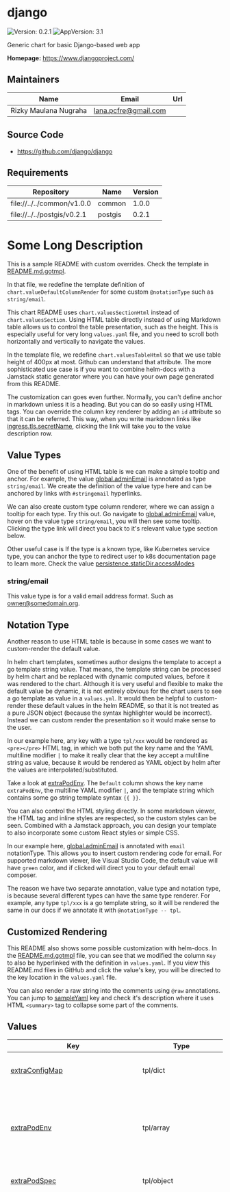 # django

![Version: 0.2.1](https://img.shields.io/badge/Version-0.2.1-informational?style=flat-square) ![AppVersion: 3.1](https://img.shields.io/badge/AppVersion-3.1-informational?style=flat-square)

Generic chart for basic Django-based web app

**Homepage:** <https://www.djangoproject.com/>

## Maintainers

| Name | Email | Url |
| ---- | ------ | --- |
| Rizky Maulana Nugraha | <lana.pcfre@gmail.com> |  |

## Source Code

* <https://github.com/django/django>

## Requirements

| Repository | Name | Version |
|------------|------|---------|
| file://../../common/v1.0.0 | common | 1.0.0 |
| file://../../postgis/v0.2.1 | postgis | 0.2.1 |

# Some Long Description

This is a sample README with custom overrides.
Check the template in [README.md.gotmpl](README.md.gotmpl).

In that file, we redefine the template definition of `chart.valueDefaultColumnRender`
for some custom `@notationType` such as `string/email`.

This chart README uses `chart.valuesSectionHtml` instead of `chart.valuesSection`.
Using HTML table directly instead of using Markdown table allows us to control the table
presentation, such as the height. This is especially useful for very long `values.yaml` file,
and you need to scroll both horizontally and vertically to navigate the values.

In the template file, we redefine `chart.valuesTableHtml` so that we use table height of
400px at most. Github can understand that attribute. The more sophisticated use case is if you
want to combine helm-docs with a Jamstack static generator where you can have your own page generated
from this README.

The customization can goes even further. Normally, you can't define anchor in markdown unless it is a heading. But you can do so easily using HTML tags.
You can override the column key renderer by adding an `id` attribute so that it can be referred.
This way, when you write markdown links like [ingress.tls.secretName](#ingress--tls--secretName), clicking the link
will take you to the value description row.

## Value Types

One of the benefit of using HTML table is we can make a simple tooltip and anchor.
For example, the value [global.adminEmail](#global--adminEmail) is annotated as type `string/email`. We create
the definition of the value type here and can be anchored by links with `#stringemail` hyperlinks.

We can also create custom type column renderer, where we can assign a tooltip for each type.
Try this out. Go navigate to [global.adminEmail](#global--adminEmail) value, hover on the value type `string/email`, you will then see
some tooltip. Clicking the type link will direct you back to it's relevant value type section below.

Other useful case is If the type is a known type, like
Kubernetes service type, you can anchor the type to redirect user to k8s documentation page to learn more.
Check the value [persistence.staticDir.accessModes](#persistence--staticDir--accessModes)

### string/email

This value type is for a valid email address format. Such as owner@somedomain.org.

## Notation Type

Another reason to use HTML table is because in some cases we want to custom-render the default value.

In helm chart templates, sometimes author designs the template to accept a go template string value.
That means, the template string can be processed by helm chart and be replaced with dynamic computed values, before it was
rendered to the chart. Although it is very useful and flexible to make the default value be dynamic,
it is not entirely obvious for the chart users to see a go template as value in a `values.yml`.
It would then be helpful to custom-render these default values in the helm README, so that it is not
treated as a pure JSON object (because the syntax highlighter would be incorrect).
Instead we can custom render the presentation so it would make sense to the user.

In our example here, any key with a type `tpl/xxx` would be rendered as `<pre></pre>`
HTML tag, in which we both put the key name and the YAML multiline modifier `|` to make
it really clear that the key accept a multiline string as value, because it would be rendered as
YAML object by helm after the values are interpolated/substituted.

Take a look at [extraPodEnv](#extraPodEnv). The `Default` column shows the key name `extraPodEnv`, the multiline YAML
modifier `|`, and the template string which contains some go string template syntax `{{ }}`.

You can also control the HTML styling directly. In some markdown viewer, the HTML tag and inline styles
are respected, so the custom styles can be seen. Combined with a Jamstack approach, you can
design your template to also incorporate some custom React styles or simple CSS.

In our example here, [global.adminEmail](#global--adminEmail) is annotated with `email` notationType.
This allows you to insert custom rendering code for email. For supported markdown viewer, like Visual Studio Code,
the default value will have `green` color, and if clicked will direct you to your default email composer.

The reason we have two separate annotation, value type and notation type, is because several different types
can have the same type renderer. For example, any type `tpl/xxx` is a go template string, so it will be rendered the same
in our docs if we annotate it with `@notationType -- tpl`.

## Customized Rendering

This README also shows some possible customization with helm-docs. In the [README.md.gotmpl](README.md.gotmpl)
file, you can see that we modified the column `Key` to also be hyperlinked with the definition in `values.yaml`.
If you view this README.md files in GitHub and click the value's key, you will be directed to the
key location in the `values.yaml` file.

You can also render a raw string into the comments using `@raw` annotations.
You can jump to [sampleYaml](#sampleYaml) key and check it's description where it
uses HTML `<summary>` tag to collapse some part of the comments.

## Values

<table height="400px" >
	<thead>
		<th>Key</th>
		<th>Type</th>
		<th>Default</th>
		<th>Description</th>
	</thead>
	<tbody>
		<tr>
			<td id="extraConfigMap"><a href="./values.yaml#L111">extraConfigMap</a></td>
			<td>
tpl/dict
</td>
			<td>
				<div style="max-width: 300px;">
<pre lang="tpl">
extraConfigMap: |
 
</pre>
</div>
			</td>
			<td>Define this for extra config map to be included in django-shared-config</td>
		</tr>
		<tr>
			<td id="extraPodEnv"><a href="./values.yaml#L88">extraPodEnv</a></td>
			<td>
tpl/array
</td>
			<td>
				<div style="max-width: 300px;">
<pre lang="tpl">
extraPodEnv: |
  - name: DJANGO_SETTINGS_MODULE
    value: "django.settings"
  - name: DEBUG
    value: {{ .Values.global.debug | quote }}
  - name: ROOT_URLCONF
    value: {{ .Values.global.rootURLConf | quote }}
  - name: MAIN_APP_NAME
    value: {{ .Values.global.mainAppName | quote }}
 
</pre>
</div>
			</td>
			<td>Define this for extra Django environment variables</td>
		</tr>
		<tr>
			<td id="extraPodSpec"><a href="./values.yaml#L100">extraPodSpec</a></td>
			<td>
tpl/object
</td>
			<td>
				<div style="max-width: 300px;">
<pre lang="tpl">
extraPodSpec: |
 
</pre>
</div>
			</td>
			<td>This will be evaluated as pod spec</td>
		</tr>
		<tr>
			<td id="extraSecret"><a href="./values.yaml#L106">extraSecret</a></td>
			<td>
tpl/dict
</td>
			<td>
				<div style="max-width: 300px;">
<pre lang="tpl">
extraSecret: |
 
</pre>
</div>
			</td>
			<td>Define this for extra secrets to be included in django-shared-secret secret</td>
		</tr>
		<tr>
			<td id="extraVolume"><a href="./values.yaml#L125">extraVolume</a></td>
			<td>
tpl/array
</td>
			<td>
				<div style="max-width: 300px;">
<pre lang="tpl">
extraVolume: |
 
</pre>
</div>
			</td>
			<td>Define this for extra volume (in pair with extraVolumeMounts)</td>
		</tr>
		<tr>
			<td id="extraVolumeMounts"><a href="./values.yaml#L116">extraVolumeMounts</a></td>
			<td>
tpl/array
</td>
			<td>
				<div style="max-width: 300px;">
<pre lang="tpl">
extraVolumeMounts: |
 
</pre>
</div>
			</td>
			<td>Define this for extra volume mounts in the pod</td>
		</tr>
		<tr>
			<td id="global"><a href="./values.yaml#L14">global</a></td>
			<td>
object
</td>
			<td>
				<div style="max-width: 300px;">
<pre lang="json">
{
  "adminEmail": "admin@localhost",
  "adminPassword": {
    "value": null,
    "valueFrom": {
      "secretKeyRef": {
        "key": "admin-password",
        "name": null
      }
    }
  },
  "adminUser": "admin",
  "databaseHost": "postgis",
  "databaseName": "django",
  "databasePassword": {
    "value": null,
    "valueFrom": {
      "secretKeyRef": {
        "key": "database-password",
        "name": null
      }
    }
  },
  "databasePort": 5432,
  "databaseUsername": "django_db_user",
  "debug": "False",
  "djangoArgs": "[\"uwsgi\",\"--chdir=${REPO_ROOT}\",\"--module=${MAIN_APP_NAME}.wsgi\",\"--socket=:8000\",\"--http=0.0.0.0:8080\",\"--processes=5\",\"--buffer-size=8192\"]\n",
  "djangoCommand": "[\"/opt/django/scripts/docker-entrypoint.sh\"]\n",
  "djangoSecretKey": {
    "value": null,
    "valueFrom": {
      "secretKeyRef": {
        "key": "django-secret",
        "name": null
      }
    }
  },
  "djangoSettingsModule": "django.settings",
  "existingSecret": "",
  "mainAppName": "django",
  "mediaRoot": "/opt/django/media",
  "nameOverride": "django",
  "rootURLConf": "django.urls",
  "sharedSecretName": "django-shared-secret",
  "siteName": "django",
  "staticRoot": "/opt/django/static"
}
</pre>
</div>
			</td>
			<td>This key name is used for service interconnection between subcharts and parent charts.</td>
		</tr>
		<tr>
			<td id="global--adminEmail"><a href="./values.yaml#L43">global.adminEmail</a></td>
			<td>
<a href="#stringemail" title="
This value type is for a valid email address format. Such as owner@somedomain.org.">string/email</a>
</td>
			<td>
				<div style="max-width: 300px;">
<a href="mailto:admin@localhost" style="color: green;">"admin@localhost"</a>
</div>
			</td>
			<td>Default admin email sender</td>
		</tr>
		<tr>
			<td id="global--adminPassword--value"><a href="./values.yaml#L36">global.adminPassword.value</a></td>
			<td>
string
</td>
			<td>
				<div style="max-width: 300px;">
<pre lang="json">
null
</pre>
</div>
			</td>
			<td>Specify this password value. If not, it will be autogenerated everytime chart upgraded</td>
		</tr>
		<tr>
			<td id="global--adminUser"><a href="./values.yaml#L33">global.adminUser</a></td>
			<td>
string
</td>
			<td>
				<div style="max-width: 300px;">
<pre lang="json">
"admin"
</pre>
</div>
			</td>
			<td>Default super user admin username</td>
		</tr>
		<tr>
			<td id="global--databaseHost"><a href="./values.yaml#L63">global.databaseHost</a></td>
			<td>
string
</td>
			<td>
				<div style="max-width: 300px;">
<pre lang="json">
"postgis"
</pre>
</div>
			</td>
			<td>Django database host location. By default this chart can generate standard postgres chart. So you can leave it as default. If you use external backend,  you must provide the value</td>
		</tr>
		<tr>
			<td id="global--databaseName"><a href="./values.yaml#L61">global.databaseName</a></td>
			<td>
string
</td>
			<td>
				<div style="max-width: 300px;">
<pre lang="json">
"django"
</pre>
</div>
			</td>
			<td>Django database name</td>
		</tr>
		<tr>
			<td id="global--databasePassword--value"><a href="./values.yaml#L55">global.databasePassword.value</a></td>
			<td>
string
</td>
			<td>
				<div style="max-width: 300px;">
<pre lang="json">
null
</pre>
</div>
			</td>
			<td>Specify this password value. If not, it will be autogenerated everytime chart upgraded. If you use external backend, you must provide the value</td>
		</tr>
		<tr>
			<td id="global--databasePort"><a href="./values.yaml#L65">global.databasePort</a></td>
			<td>
int
</td>
			<td>
				<div style="max-width: 300px;">
<pre lang="json">
5432
</pre>
</div>
			</td>
			<td>Django database port. By default this chart can generate standard postgres chart. So you can leave it as default. If you use external backend,  you must provide the value</td>
		</tr>
		<tr>
			<td id="global--databaseUsername"><a href="./values.yaml#L52">global.databaseUsername</a></td>
			<td>
string
</td>
			<td>
				<div style="max-width: 300px;">
<pre lang="json">
"django_db_user"
</pre>
</div>
			</td>
			<td>Database username backend to connect to. If you use external backend, provide the value</td>
		</tr>
		<tr>
			<td id="global--debug"><a href="./values.yaml#L67">global.debug</a></td>
			<td>
string
</td>
			<td>
				<div style="max-width: 300px;">
<pre lang="json">
"False"
</pre>
</div>
			</td>
			<td>Python boolean literal, this will correspond to `DEBUG` environment variable inside the Django container. Useful as a debug switch.</td>
		</tr>
		<tr>
			<td id="global--djangoArgs"><a href="./values.yaml#L30">global.djangoArgs</a></td>
			<td>
tpl/array
</td>
			<td>
				<div style="max-width: 300px;">
<pre lang="tpl">
global.djangoArgs: |
  ["uwsgi","--chdir=${REPO_ROOT}","--module=${MAIN_APP_NAME}.wsgi","--socket=:8000","--http=0.0.0.0:8080","--processes=5","--buffer-size=8192"]
 
</pre>
</div>
			</td>
			<td>The django command args to be passed to entrypoint command</td>
		</tr>
		<tr>
			<td id="global--djangoCommand"><a href="./values.yaml#L26">global.djangoCommand</a></td>
			<td>
tpl/array
</td>
			<td>
				<div style="max-width: 300px;">
<pre lang="tpl">
global.djangoCommand: |
  ["/opt/django/scripts/docker-entrypoint.sh"]
 
</pre>
</div>
			</td>
			<td>The django entrypoint command to execute</td>
		</tr>
		<tr>
			<td id="global--djangoSecretKey--value"><a href="./values.yaml#L46">global.djangoSecretKey.value</a></td>
			<td>
string
</td>
			<td>
				<div style="max-width: 300px;">
<pre lang="json">
null
</pre>
</div>
			</td>
			<td>Specify this Django Secret string value. If not, it will be autogenerated everytime chart upgraded</td>
		</tr>
		<tr>
			<td id="global--djangoSettingsModule"><a href="./values.yaml#L71">global.djangoSettingsModule</a></td>
			<td>
string
</td>
			<td>
				<div style="max-width: 300px;">
<pre lang="json">
"django.settings"
</pre>
</div>
			</td>
			<td>Django settings module to be used</td>
		</tr>
		<tr>
			<td id="global--existingSecret"><a href="./values.yaml#L18">global.existingSecret</a></td>
			<td>
tpl/string
</td>
			<td>
				<div style="max-width: 300px;">
<pre lang="tpl">
global.existingSecret: |
 
</pre>
</div>
			</td>
			<td>Name of existing secret</td>
		</tr>
		<tr>
			<td id="global--mainAppName"><a href="./values.yaml#L69">global.mainAppName</a></td>
			<td>
string
</td>
			<td>
				<div style="max-width: 300px;">
<pre lang="json">
"django"
</pre>
</div>
			</td>
			<td>The main app name to execute. Affects which settings, wsgi, and rootURL to use.</td>
		</tr>
		<tr>
			<td id="global--mediaRoot"><a href="./values.yaml#L77">global.mediaRoot</a></td>
			<td>
path
</td>
			<td>
				<div style="max-width: 300px;">
<pre lang="json">
"/opt/django/media"
</pre>
</div>
			</td>
			<td>Location to the media directory</td>
		</tr>
		<tr>
			<td id="global--rootURLConf"><a href="./values.yaml#L73">global.rootURLConf</a></td>
			<td>
string
</td>
			<td>
				<div style="max-width: 300px;">
<pre lang="json">
"django.urls"
</pre>
</div>
			</td>
			<td>Django root URL conf to be used</td>
		</tr>
		<tr>
			<td id="global--sharedSecretName"><a href="./values.yaml#L20">global.sharedSecretName</a></td>
			<td>
string
</td>
			<td>
				<div style="max-width: 300px;">
<pre lang="json">
"django-shared-secret"
</pre>
</div>
			</td>
			<td>Name of shared secret store that will be generated</td>
		</tr>
		<tr>
			<td id="global--siteName"><a href="./values.yaml#L23">global.siteName</a></td>
			<td>
string
</td>
			<td>
				<div style="max-width: 300px;">
<pre lang="json">
"django"
</pre>
</div>
			</td>
			<td>The site name. It will be used to construct url such as http://django/</td>
		</tr>
		<tr>
			<td id="global--staticRoot"><a href="./values.yaml#L75">global.staticRoot</a></td>
			<td>
path
</td>
			<td>
				<div style="max-width: 300px;">
<pre lang="json">
"/opt/django/static"
</pre>
</div>
			</td>
			<td>Location to the static directory</td>
		</tr>
		<tr>
			<td id="image"><a href="./values.yaml#L2">image</a></td>
			<td>
object
</td>
			<td>
				<div style="max-width: 300px;">
<pre lang="json">
{
  "pullPolicy": "IfNotPresent",
  "registry": "docker.io",
  "repository": "lucernae/django-sample",
  "tag": "3.1"
}
</pre>
</div>
			</td>
			<td>Image map</td>
		</tr>
		<tr>
			<td id="image--pullPolicy"><a href="./values.yaml#L10">image.pullPolicy</a></td>
			<td>
string
</td>
			<td>
				<div style="max-width: 300px;">
<pre lang="json">
"IfNotPresent"
</pre>
</div>
			</td>
			<td>Image pullPolicy</td>
		</tr>
		<tr>
			<td id="image--registry"><a href="./values.yaml#L4">image.registry</a></td>
			<td>
string
</td>
			<td>
				<div style="max-width: 300px;">
<pre lang="json">
"docker.io"
</pre>
</div>
			</td>
			<td>Image registry</td>
		</tr>
		<tr>
			<td id="image--repository"><a href="./values.yaml#L6">image.repository</a></td>
			<td>
string
</td>
			<td>
				<div style="max-width: 300px;">
<pre lang="json">
"lucernae/django-sample"
</pre>
</div>
			</td>
			<td>Image repository</td>
		</tr>
		<tr>
			<td id="image--tag"><a href="./values.yaml#L8">image.tag</a></td>
			<td>
string
</td>
			<td>
				<div style="max-width: 300px;">
<pre lang="json">
"3.1"
</pre>
</div>
			</td>
			<td>Image tag</td>
		</tr>
		<tr>
			<td id="ingress--annotations"><a href="./values.yaml#L155">ingress.annotations</a></td>
			<td>
dict
</td>
			<td>
				<div style="max-width: 300px;">
<pre lang="json">
{}
</pre>
</div>
			</td>
			<td>Custom Ingress annotations</td>
		</tr>
		<tr>
			<td id="ingress--enabled"><a href="./values.yaml#L150">ingress.enabled</a></td>
			<td>
bool
</td>
			<td>
				<div style="max-width: 300px;">
<pre lang="json">
false
</pre>
</div>
			</td>
			<td>Set to true to generate Ingress resource</td>
		</tr>
		<tr>
			<td id="ingress--host"><a href="./values.yaml#L153">ingress.host</a></td>
			<td>
tpl/string
</td>
			<td>
				<div style="max-width: 300px;">
<pre lang="tpl">
ingress.host: |
 
</pre>
</div>
			</td>
			<td>Set custom host name. (DNS name convention)</td>
		</tr>
		<tr>
			<td id="ingress--labels"><a href="./values.yaml#L157">ingress.labels</a></td>
			<td>
dict
</td>
			<td>
				<div style="max-width: 300px;">
<pre lang="json">
{}
</pre>
</div>
			</td>
			<td>Custom Ingress labels</td>
		</tr>
		<tr>
			<td id="ingress--tls--enabled"><a href="./values.yaml#L160">ingress.tls.enabled</a></td>
			<td>
bool
</td>
			<td>
				<div style="max-width: 300px;">
<pre lang="json">
false
</pre>
</div>
			</td>
			<td>Set to true to enable HTTPS</td>
		</tr>
		<tr>
			<td id="ingress--tls--secretName"><a href="./values.yaml#L162">ingress.tls.secretName</a></td>
			<td>
string
</td>
			<td>
				<div style="max-width: 300px;">
<pre lang="json">
"django-tls"
</pre>
</div>
			</td>
			<td>You must provide a secret name where the TLS cert is stored</td>
		</tr>
		<tr>
			<td id="labels"><a href="./values.yaml#L81">labels</a></td>
			<td>
map
</td>
			<td>
				<div style="max-width: 300px;">
<pre lang="yaml">
user/workload: "true"
client-name: "my-boss"
project-name: "awesome-project"

</pre>
</div>
			</td>
			<td>The deployment label</td>
		</tr>
		<tr>
			<td id="persistence--mediaDir--accessModes[0]"><a href="./values.yaml#L199">persistence.mediaDir.accessModes[0]</a></td>
			<td>
string
</td>
			<td>
				<div style="max-width: 300px;">
<pre lang="json">
"ReadWriteOnce"
</pre>
</div>
			</td>
			<td></td>
		</tr>
		<tr>
			<td id="persistence--mediaDir--annotations"><a href="./values.yaml#L200">persistence.mediaDir.annotations</a></td>
			<td>
object
</td>
			<td>
				<div style="max-width: 300px;">
<pre lang="json">
{}
</pre>
</div>
			</td>
			<td></td>
		</tr>
		<tr>
			<td id="persistence--mediaDir--enabled"><a href="./values.yaml#L193">persistence.mediaDir.enabled</a></td>
			<td>
bool
</td>
			<td>
				<div style="max-width: 300px;">
<pre lang="json">
true
</pre>
</div>
			</td>
			<td>Allow persistence</td>
		</tr>
		<tr>
			<td id="persistence--mediaDir--existingClaim"><a href="./values.yaml#L194">persistence.mediaDir.existingClaim</a></td>
			<td>
bool
</td>
			<td>
				<div style="max-width: 300px;">
<pre lang="json">
false
</pre>
</div>
			</td>
			<td></td>
		</tr>
		<tr>
			<td id="persistence--mediaDir--mountPath"><a href="./values.yaml#L195">persistence.mediaDir.mountPath</a></td>
			<td>
string
</td>
			<td>
				<div style="max-width: 300px;">
<pre lang="json">
"/opt/django/media"
</pre>
</div>
			</td>
			<td></td>
		</tr>
		<tr>
			<td id="persistence--mediaDir--size"><a href="./values.yaml#L197">persistence.mediaDir.size</a></td>
			<td>
string
</td>
			<td>
				<div style="max-width: 300px;">
<pre lang="json">
"8Gi"
</pre>
</div>
			</td>
			<td></td>
		</tr>
		<tr>
			<td id="persistence--mediaDir--subPath"><a href="./values.yaml#L196">persistence.mediaDir.subPath</a></td>
			<td>
string
</td>
			<td>
				<div style="max-width: 300px;">
<pre lang="json">
"media"
</pre>
</div>
			</td>
			<td></td>
		</tr>
		<tr>
			<td id="persistence--staticDir--accessModes"><a href="./values.yaml#L188">persistence.staticDir.accessModes</a></td>
			<td>
<a target="_blank"
   href="https://kubernetes.io/docs/concepts/storage/persistent-volumes/#access-modes"
   >k8s/storage/persistent-volume/access-modes</a>
</td>
			<td>
				<div style="max-width: 300px;">
<pre lang="yaml">
- ReadWriteOnce

</pre>
</div>
			</td>
			<td>Static Dir access modes</td>
		</tr>
		<tr>
			<td id="persistence--staticDir--annotations"><a href="./values.yaml#L190">persistence.staticDir.annotations</a></td>
			<td>
object
</td>
			<td>
				<div style="max-width: 300px;">
<pre lang="json">
{}
</pre>
</div>
			</td>
			<td></td>
		</tr>
		<tr>
			<td id="persistence--staticDir--enabled"><a href="./values.yaml#L181">persistence.staticDir.enabled</a></td>
			<td>
bool
</td>
			<td>
				<div style="max-width: 300px;">
<pre lang="json">
true
</pre>
</div>
			</td>
			<td>Allow persistence</td>
		</tr>
		<tr>
			<td id="persistence--staticDir--existingClaim"><a href="./values.yaml#L182">persistence.staticDir.existingClaim</a></td>
			<td>
bool
</td>
			<td>
				<div style="max-width: 300px;">
<pre lang="json">
false
</pre>
</div>
			</td>
			<td></td>
		</tr>
		<tr>
			<td id="persistence--staticDir--mountPath"><a href="./values.yaml#L183">persistence.staticDir.mountPath</a></td>
			<td>
string
</td>
			<td>
				<div style="max-width: 300px;">
<pre lang="json">
"/opt/django/static"
</pre>
</div>
			</td>
			<td></td>
		</tr>
		<tr>
			<td id="persistence--staticDir--size"><a href="./values.yaml#L185">persistence.staticDir.size</a></td>
			<td>
string
</td>
			<td>
				<div style="max-width: 300px;">
<pre lang="json">
"8Gi"
</pre>
</div>
			</td>
			<td></td>
		</tr>
		<tr>
			<td id="persistence--staticDir--subPath"><a href="./values.yaml#L184">persistence.staticDir.subPath</a></td>
			<td>
string
</td>
			<td>
				<div style="max-width: 300px;">
<pre lang="json">
"static"
</pre>
</div>
			</td>
			<td></td>
		</tr>
		<tr>
			<td id="postgis--enabled"><a href="./values.yaml#L170">postgis.enabled</a></td>
			<td>
bool
</td>
			<td>
				<div style="max-width: 300px;">
<pre lang="json">
true
</pre>
</div>
			</td>
			<td>Enable postgis as database backend by default. Set to false if using different external backend.</td>
		</tr>
		<tr>
			<td id="postgis--existingSecret"><a href="./values.yaml#L174">postgis.existingSecret</a></td>
			<td>
tpl/string
</td>
			<td>
				<div style="max-width: 300px;">
<pre lang="tpl">
postgis.existingSecret: |
  {{ include "common.sharedSecretName" . | quote -}}
 
</pre>
</div>
			</td>
			<td>Existing secret to be used</td>
		</tr>
		<tr>
			<td id="probe"><a href="./values.yaml#L166">probe</a></td>
			<td>
tpl/object
</td>
			<td>
				<div style="max-width: 300px;">
<pre lang="tpl">
probe: |
 
</pre>
</div>
			</td>
			<td>Probe can be overridden</td>
		</tr>
		<tr>
			<td id="sampleYaml"><a href="./values.yaml#L227">sampleYaml</a></td>
			<td>
dict
</td>
			<td>
				<div style="max-width: 300px;">
<pre lang="json">
{}
</pre>
</div>
			</td>
			<td>Values with long description
Sometimes you need a very long description
for your values.

Any comment section for a given key with **@raw** attribute
will be treated as raw string and stored as is.
Since it generates in Markdown format, you can do something like this:

```yaml
hello:
  bar: true
```

Markdown also accept subset of HTML tags. So you can also do this:

<details>
<summary>+Expand</summary>

```bash
execute some command
```

</details></td>
		</tr>
		<tr>
			<td id="service--annotations"><a href="./values.yaml#L146">service.annotations</a></td>
			<td>
dict
</td>
			<td>
				<div style="max-width: 300px;">
<pre lang="json">
{}
</pre>
</div>
			</td>
			<td>Extra service annotations</td>
		</tr>
		<tr>
			<td id="service--clusterIP"><a href="./values.yaml#L135">service.clusterIP</a></td>
			<td>
string
</td>
			<td>
				<div style="max-width: 300px;">
<pre lang="json">
""
</pre>
</div>
			</td>
			<td>Specify `None` for headless service. Otherwise, leave them be.</td>
		</tr>
		<tr>
			<td id="service--externalIPs"><a href="./values.yaml#L138">service.externalIPs</a></td>
			<td>
tpl/array
</td>
			<td>
				<div style="max-width: 300px;">
<pre lang="tpl">
service.externalIPs: |
 
</pre>
</div>
			</td>
			<td>Specify for LoadBalancer service type</td>
		</tr>
		<tr>
			<td id="service--nodePort"><a href="./values.yaml#L143">service.nodePort</a></td>
			<td>
int
</td>
			<td>
				<div style="max-width: 300px;">
<pre lang="json">
null
</pre>
</div>
			</td>
			<td>Specify node port, for NodePort service type</td>
		</tr>
		<tr>
			<td id="service--port"><a href="./values.yaml#L140">service.port</a></td>
			<td>
int
</td>
			<td>
				<div style="max-width: 300px;">
<pre lang="json">
80
</pre>
</div>
			</td>
			<td>Specify service port</td>
		</tr>
		<tr>
			<td id="service--type"><a href="./values.yaml#L133">service.type</a></td>
			<td>
string
</td>
			<td>
				<div style="max-width: 300px;">
<pre lang="json">
"ClusterIP"
</pre>
</div>
			</td>
			<td>Define k8s service for Django.</td>
		</tr>
	</tbody>
</table>
